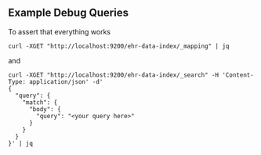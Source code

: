 ## Example Debug Queries 
To assert that everything works

```curl
curl -XGET "http://localhost:9200/ehr-data-index/_mapping" | jq
```

and

```curl
curl -XGET "http://localhost:9200/ehr-data-index/_search" -H 'Content-Type: application/json' -d'
{
  "query": {
    "match": {
      "body": {
        "query": "<your query here>"
      }
    }
  }
}' | jq
```
